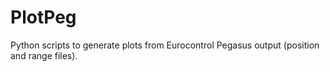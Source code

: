 # PlotPeg

Python scripts to generate plots from Eurocontrol Pegasus output (position and range files).
